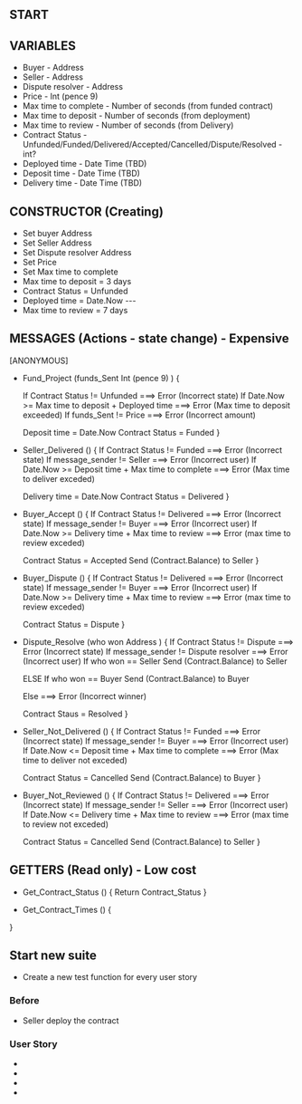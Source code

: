 
## START 


VARIABLES
---------
* Buyer     - Address
* Seller    - Address
* Dispute resolver - Address 
* Price     - Int (pence 9)
* Max time to complete - Number of seconds (from funded contract)
* Max time to deposit - Number of seconds (from deployment)
* Max time to review - Number of seconds (from Delivery)
* Contract Status - Unfunded/Funded/Delivered/Accepted/Cancelled/Dispute/Resolved - int?
* Deployed time - Date Time (TBD)
* Deposit time - Date Time (TBD)
* Delivery time - Date Time (TBD)



CONSTRUCTOR (Creating)
---------
* Set buyer Address
* Set Seller Address
* Set Dispute resolver Address
* Set Price
* Set Max time to complete
* Max time to deposit = 3 days
* Contract Status = Unfunded
* Deployed time = Date.Now ---
* Max time to review = 7 days



MESSAGES (Actions - state change) - Expensive
---------

[ANONYMOUS]
* Fund_Project (funds_Sent Int (pence 9) ) {

    If Contract Status != Unfunded ===> Error (Incorrect state)
    If Date.Now >= Max time to deposit + Deployed time ===> Error (Max time to deposit exceeded)
    If funds_Sent != Price ===> Error (Incorrect amount)

    Deposit time = Date.Now
    Contract Status = Funded
}

* Seller_Delivered () {
    If Contract Status != Funded ===> Error (Incorrect state)
    If message_sender != Seller ===> Error (Incorrect user)
    If Date.Now >= Deposit time + Max time to complete ===> Error (Max time to deliver exceded) 
        
    Delivery time = Date.Now
    Contract Status = Delivered 
}

* Buyer_Accept () {
    If Contract Status != Delivered ===> Error (Incorrect state)
    If message_sender != Buyer ===> Error (Incorrect user)
    If Date.Now >= Delivery time + Max time to review ===> Error (max time to review exceded)

    Contract Status = Accepted
    Send (Contract.Balance) to Seller
}

* Buyer_Dispute () {
    If Contract Status != Delivered ===> Error (Incorrect state)
    If message_sender != Buyer ===> Error (Incorrect user)
    If Date.Now >= Delivery time + Max time to review ===> Error (max time to review exceded)

    Contract Status = Dispute
}

* Dispute_Resolve (who won Address ) {
    If Contract Status != Dispute ===> Error (Incorrect state)
    If message_sender != Dispute resolver ===> Error (Incorrect user)
    If who won == Seller
        Send (Contract.Balance) to Seller

    ELSE If who won == Buyer
        Send (Contract.Balance) to Buyer

    Else ===> Error (Incorrect winner)

    Contract Staus = Resolved
}

* Seller_Not_Delivered () {
    If Contract Status != Funded ===> Error (Incorrect state)
    If message_sender != Buyer ===> Error (Incorrect user)
    If Date.Now <= Deposit time + Max time to complete ===> Error (Max time to deliver not exceded)
        
    Contract Status = Cancelled 
    Send (Contract.Balance) to Buyer
}

* Buyer_Not_Reviewed () {
    If Contract Status != Delivered ===> Error (Incorrect state)
    If message_sender != Seller ===> Error (Incorrect user)
    If Date.Now <= Delivery time + Max time to review ===> Error (max time to review not exceded)

    Contract Status = Cancelled
    Send (Contract.Balance) to Seller
}


GETTERS (Read only) - Low cost
---------
* Get_Contract_Status () {
    Return Contract_Status
}

* Get_Contract_Times () {

} 


## Start new suite
* Create a new test function for every user story

### Before
* Seller deploy the contract 

### User Story
* 
* 
* 
* 